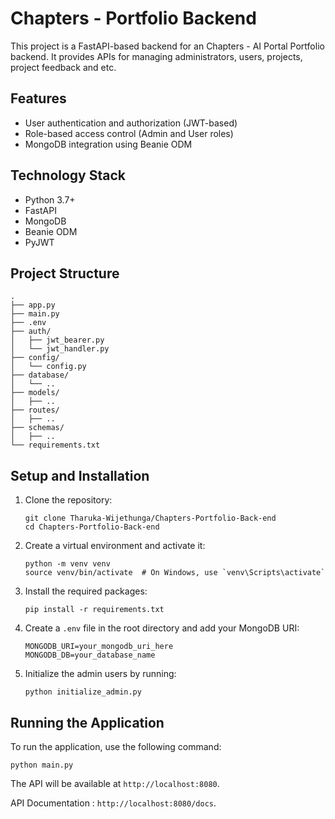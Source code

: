 # Chapters - Portfolio Backend

This project is a FastAPI-based backend for an Chapters - AI Portal Portfolio backend. It provides APIs for managing
administrators, users, projects, project feedback and etc.

## Features

- User authentication and authorization (JWT-based)
- Role-based access control (Admin and User roles)
- MongoDB integration using Beanie ODM

## Technology Stack

- Python 3.7+
- FastAPI
- MongoDB
- Beanie ODM
- PyJWT

## Project Structure

```
.
├── app.py
├── main.py
├── .env
├── auth/
│   ├── jwt_bearer.py
│   └── jwt_handler.py
├── config/
│   └── config.py
├── database/
│   └── ..
├── models/
│   ├── ..
├── routes/
│   ├── ..
├── schemas/
│   ├── ..
└── requirements.txt
```

## Setup and Installation

1. Clone the repository:
   ```
   git clone Tharuka-Wijethunga/Chapters-Portfolio-Back-end
   cd Chapters-Portfolio-Back-end
   ```

2. Create a virtual environment and activate it:
   ```
   python -m venv venv
   source venv/bin/activate  # On Windows, use `venv\Scripts\activate`
   ```

3. Install the required packages:
   ```
   pip install -r requirements.txt
   ```

4. Create a `.env` file in the root directory and add your MongoDB URI:
   ```
   MONGODB_URI=your_mongodb_uri_here
   MONGODB_DB=your_database_name
   ```

5. Initialize the admin users by running:
   ```
   python initialize_admin.py
   ```

## Running the Application

To run the application, use the following command:

```
python main.py
```

The API will be available at `http://localhost:8080`.

API Documentation : `http://localhost:8080/docs`.